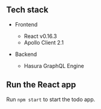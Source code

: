 Tech stack
----------

- Frontend
    - React v0.16.3
    - Apollo Client 2.1

- Backend
    - Hasura GraphQL Engine

Run the React app
-----------------

Run `npm start` to start the todo app.
